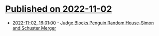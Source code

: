 # [Published on 2022-11-02](index.md)

* [2022-11-02, 16:01:00](https://news.slashdot.org/story/22/11/02/1532225/judge-blocks-penguin-random-house-simon-and-schuster-merger?utm_source=rss1.0mainlinkanon&utm_medium=feed) - [Judge Blocks Penguin Random House-Simon and Schuster Merger](https://news.slashdot.org/story/22/11/02/1532225/judge-blocks-penguin-random-house-simon-and-schuster-merger?utm_source=rss1.0mainlinkanon&utm_medium=feed)
